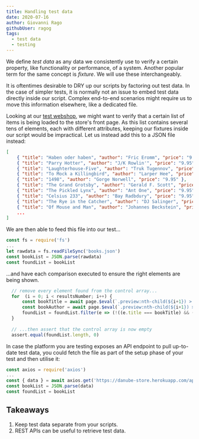 ```yaml
---
title: Handling test data
date: 2020-07-16
author: Giovanni Rago
githubUser: ragog
tags: 
  - test data
  - testing
---
```


We define _test data_ as any data we consistently use to verify a certain property, like functionality or performance, of a system. Another popular term for the same concept is _fixture_. We will use these interchangeably.

It is oftentimes desirable to DRY up our scripts by factoring out test data. In the case of simpler tests, it is normally not an issue to embed test data directly inside our script. Complex end-to-end scenarios might require us to move this information elsewhere, like a dedicated file.

Looking at our [test webshop](https://danube-store.herokuapp.com/), we might want to verify that a certain list of items is being loaded to the store's front page. As this list contains several tens of elements, each with different attributes, keeping our fixtures inside our script would be impractical. Let us instead add this to a JSON file instead:

```json
[
    { "title": "Haben oder haben", "author": "Fric Eromm", "price": "9.95" },
    { "title": "Parry Hotter", "author": "J/K Rowlin'", "price": "9.95" },
    { "title": "Laughterhouse-Five", "author": "Truk Tugennov", "price": "9.95" },
    { "title": "To Mock a Killingbird", "author": "Larper Hee", "price": "9.95" },
    { "title": "1498", "author": "Gorge Norwell", "price": "9.95" },
    { "title": "The Grand Grotsby", "author": "Gerald F. Scott", "price": "9.95" },
    { "title": "The Pickled Lynx", "author": "Ant One", "price": "9.95" },
    { "title": "Celsius 233", "author": "Bay Radbdury", "price": "9.95" },
    { "title": "The Rye in the Catcher", "author": "DJ Salinger", "price": "9.95" },
    { "title": "Of Mouse and Man", "author": "Johannes Beckstein", "price": "9.95" },
    ...
]
```

We are then able to feed this file into our test...

```js
const fs = require('fs')
...
let rawdata = fs.readFileSync('books.json')
const bookList = JSON.parse(rawdata)
const foundList = bookList
```

...and have each comparison executed to ensure the right elements are being shown.

```js
  // remove every element found from the control array...
  for  (i = 0; i < resultsNumber; i++) {
      const bookTitle = await page.$eval(`.preview:nth-child(${i+1}) > .preview-title`, e => e.innerText)
      const bookAuthor = await page.$eval(`.preview:nth-child(${i+1}) > .preview-author`, e => e.innerText)
      foundList = foundList.filter(e => (!((e.title === bookTitle) && (e.author === bookAuthor))))
  }
  
  // ...then assert that the control array is now empty
  assert.equal(foundList.length, 0)
```

In case the platform you are testing exposes an API endpoint to pull up-to-date test data, you could fetch the file as part of the setup phase of your test and then utilise it:

```js
const axios = require('axios')
...
const { data } = await axios.get('https://danube-store.herokuapp.com/api/books')
const bookList = JSON.parse(data)
const foundList = bookList
```

## Takeaways

1. Keep test data separate from your scripts.
2. REST APIs can be useful to retrieve test data.
